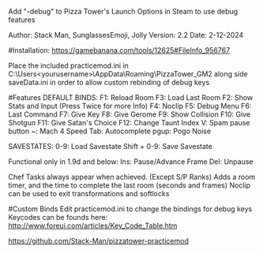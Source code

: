 Add "-debug" to Pizza Tower's Launch Options in Steam to use debug features

Author: Stack Man, SunglassesEmoji, Jolly
Version: 2.2
Date: 2-12-2024

#Installation:
https://gamebanana.com/tools/12625#FileInfo_956767

Place the included practicemod.ini in C:\Users\<yourusername>\AppData\Roaming\PizzaTower_GM2 along side saveData.ini
in order to allow custom rebinding of debug keys

#Features
DEFAULT BINDS:
F1: Reload Room
F3: Load Last Room 
F2: Show Stats and Input (Press Twice for more Info)
F4: Noclip
F5: Debug Menu
F6: Last Command
F7: Give Key
F8: Give Gerome
F9: Show Collision
F10: Give Shotgun
F11: Give Satan's Choice
F12: Change Taunt Index
V: Spam pause button
~: Mach 4 Speed
Tab: Autocomplete
pgup: Pogo Noise

SAVESTATES:
0-9: Load Savestate
Shift + 0-9: Save Savestate

Functional only in 1.9d and below:
Ins: Pause/Advance Frame
Del: Unpause

Chef Tasks always appear when achieved. (Except S/P Ranks)
Adds a room timer, and the time to complete the last room (seconds and frames)
Noclip can be used to exit transformations and softlocks

#Custom Binds
Edit practicemod.ini to change the bindings for debug keys
Keycodes can be founds here: http://www.foreui.com/articles/Key_Code_Table.htm

https://github.com/Stack-Man/pizzatower-practicemod